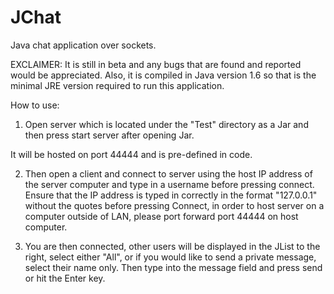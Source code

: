 JChat
=====

Java chat application over sockets. 

EXCLAIMER: It is still in beta and any bugs that are found and reported would be appreciated. Also, it is compiled
in Java version 1.6 so that is the minimal JRE version required to run this application.

How to use:

1. Open server which is located under the "Test" directory as a Jar and then press start server after opening Jar.

It will be hosted on port 44444 and is pre-defined in code.

2. Then open a client and connect to server using the host IP address of the server computer and type in a username before
pressing connect. Ensure that the IP address is typed in correctly in the format "127.0.0.1" without the quotes before pressing Connect,
in order to host server on a computer
outside of LAN, please port forward port 44444 on host computer.

3. You are then connected, other users will be displayed in the JList to the right, select either "All", or if you would like to send
a private message, select their name only. Then type into the message field and press send or hit the Enter key.
